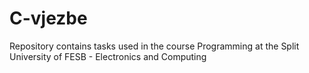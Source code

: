 # C-vjezbe

Repository contains tasks used in the course Programming at the Split University of FESB - Electronics and Computing
